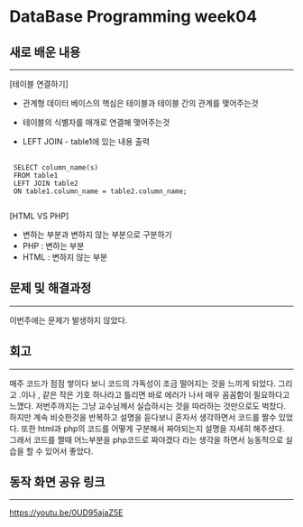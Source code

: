 DataBase Programming week04
============================
## 새로 배운 내용
-----------------------------
[테이블 연결하기]
 - 관계형 데이터 베이스의 핵심은 테이블과 테이블 간의 관계를 맺어주는것
 - 테이블의 식별자를 매개로 연결해 맺어주는것

- LEFT JOIN  - table1에 있는 내용 출력
 <pre>
 <code>
 SELECT column_name(s)
 FROM table1
 LEFT JOIN table2
 ON table1.column_name = table2.column_name;
   </code>
</pre>


[HTML VS PHP]
- 변하는 부분과 변하지 않는 부분으로 구분하기
 - PHP : 변하는 부분
 - HTML : 변하지 않는 부분




 ## 문제 및 해결과정
 -----------------------------
  이번주에는 문제가 발생하지 않았다.

## 회고
-----------------------------
매주 코드가 점점 쌓이다 보니 코드의 가독성이 조금 떨어지는 것을 느끼게 되었다. 그리고 .이나 , 같은 작은 기호 하나라고 틀리면 바로 에러가 나서 매우 꼼꼼함이 필요하다고 느꼈다.
저번주까지는 그냥 교수님께서 실습하시는 것을 따라하는 것만으로도 벅찼다.
하지만 계속 비슷한것을 반복하고 설명을 듣다보니 혼자서 생각하면서 코드를 짤수 있었다.
또한 html과 php의 코드를 어떻게 구분해서 짜야되는지 설명을 자세히 해주셨다. 그래서 코드를 짤때 어느부분을 php코드로 짜야겠다 라는 생각을 하면서 능동적으로 실습을 할 수 있어서 좋았다.


## 동작 화면 공유 링크
-----------------------------
https://youtu.be/0UD95ajaZ5E
